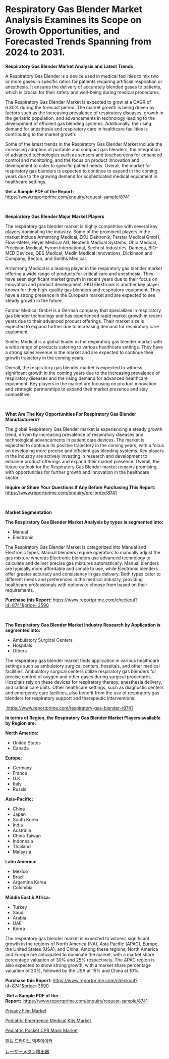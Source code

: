 <p><h1>Respiratory Gas Blender Market Analysis Examines its Scope on Growth Opportunities, and Forecasted Trends Spanning from 2024 to 2031.</h1></p><p><strong>Respiratory Gas Blender Market Analysis and Latest Trends</strong></p>
<p><p>A Respiratory Gas Blender is a device used in medical facilities to mix two or more gases in specific ratios for patients requiring artificial respiration or anesthesia. It ensures the delivery of accurately blended gases to patients, which is crucial for their safety and well-being during medical procedures.</p><p>The Respiratory Gas Blender Market is expected to grow at a CAGR of 6.30% during the forecast period. The market growth is being driven by factors such as the increasing prevalence of respiratory diseases, growth in the geriatric population, and advancements in technology leading to the development of efficient gas blending systems. Additionally, the rising demand for anesthesia and respiratory care in healthcare facilities is contributing to the market growth.</p><p>Some of the latest trends in the Respiratory Gas Blender Market include the increasing adoption of portable and compact gas blenders, the integration of advanced technologies such as sensors and touchscreens for enhanced control and monitoring, and the focus on product innovation and development to cater to specific patient needs. Overall, the market for respiratory gas blenders is expected to continue to expand in the coming years due to the growing demand for sophisticated medical equipment in healthcare settings.</p></p>
<p><strong>Get a Sample PDF of the Report:&nbsp;</strong> <a href="https://www.reportprime.com/enquiry/request-sample/8741">https://www.reportprime.com/enquiry/request-sample/8741</a></p>
<p>&nbsp;</p>
<p><strong>Respiratory Gas Blender Major Market Players</strong></p>
<p><p>The respiratory gas blender market is highly competitive with several key players dominating the industry. Some of the prominent players in the market include Armstrong Medical, EKU Elektronik, Farstar Medical GmbH, Flow-Meter, Heyer Medical AG, Neotech Medical Systems, Ohio Medical, Precision Medical, Fyrom International, Sechrist Industries, Dameca, BIO-MED Devices, OES Medical, Medin Medical Innovations, Dickinson and Company, Becton, and Smiths Medical.</p><p>Armstrong Medical is a leading player in the respiratory gas blender market offering a wide range of products for critical care and anesthesia. They have seen significant market growth in recent years due to their focus on innovation and product development. EKU Elektronik is another key player known for their high-quality gas blenders and respiratory equipment. They have a strong presence in the European market and are expected to see steady growth in the future.</p><p>Farstar Medical GmbH is a German company that specializes in respiratory gas blender technology and has experienced rapid market growth in recent years due to their advanced product offerings. Their market size is expected to expand further due to increasing demand for respiratory care equipment.</p><p>Smiths Medical is a global leader in the respiratory gas blender market with a wide range of products catering to various healthcare settings. They have a strong sales revenue in the market and are expected to continue their growth trajectory in the coming years.</p><p>Overall, the respiratory gas blender market is expected to witness significant growth in the coming years due to the increasing prevalence of respiratory diseases and the rising demand for advanced healthcare equipment. Key players in the market are focusing on product innovation and strategic partnerships to expand their market presence and stay competitive.</p></p>
<p>&nbsp;</p>
<p><strong>What Are The Key Opportunities For Respiratory Gas Blender Manufacturers?</strong></p>
<p><p>The global Respiratory Gas Blender market is experiencing a steady growth trend, driven by increasing prevalence of respiratory diseases and technological advancements in patient care devices. The market is expected to continue its positive trajectory in the coming years, with a focus on developing more precise and efficient gas blending systems. Key players in the industry are actively investing in research and development to enhance product offerings and expand their market presence. Overall, the future outlook for the Respiratory Gas Blender market remains promising, with opportunities for further growth and innovation in the healthcare sector.</p></p>
<p><strong>Inquire or Share Your Questions If Any Before Purchasing This Report:</strong> <a href="https://www.reportprime.com/enquiry/pre-order/8741">https://www.reportprime.com/enquiry/pre-order/8741</a></p>
<p>&nbsp;</p>
<p><strong>Market Segmentation</strong></p>
<p><strong>The Respiratory Gas Blender Market Analysis by types is segmented into:</strong></p>
<p><ul><li>Manual</li><li>Electronic</li></ul></p>
<p><p>The Respiratory Gas Blender Market is categorized into Manual and Electronic types. Manual blenders require operators to manually adjust the gas mixture whereas Electronic blenders use advanced technology to calculate and deliver precise gas mixtures automatically. Manual blenders are typically more affordable and simple to use, while Electronic blenders offer greater accuracy and consistency in gas delivery. Both types cater to different needs and preferences in the medical industry, providing healthcare professionals with options to choose from based on their requirements.</p></p>
<p><strong>Purchase this Report:&nbsp;</strong><a href="https://www.reportprime.com/checkout?id=8741&price=3590">https://www.reportprime.com/checkout?id=8741&price=3590</a></p>
<p>&nbsp;</p>
<p><strong>The Respiratory Gas Blender Market Industry Research by Application is segmented into:</strong></p>
<p><ul><li>Ambulatory Surgical Centers</li><li>Hospitals</li><li>Others</li></ul></p>
<p><p>The respiratory gas blender market finds application in various healthcare settings such as ambulatory surgical centers, hospitals, and other medical facilities. Ambulatory surgical centers utilize respiratory gas blenders for precise control of oxygen and other gases during surgical procedures. Hospitals rely on these devices for respiratory therapy, anesthesia delivery, and critical care units. Other healthcare settings, such as diagnostic centers and emergency care facilities, also benefit from the use of respiratory gas blenders for respiratory support and therapeutic interventions.</p></p>
<p><a href="https://www.reportprime.com/respiratory-gas-blender-r8741">&nbsp;https://www.reportprime.com/respiratory-gas-blender-r8741</a></p>
<p><strong>In terms of Region, the Respiratory Gas Blender Market Players available by Region are:</strong></p>
<p>
    <p> <strong> North America: </strong>
        <ul>
            <li>United States</li>
            <li>Canada</li>
        </ul>
        </p> 
    <p> <strong> Europe: </strong>
        <ul>
            <li>Germany</li>
            <li>France</li>
            <li>U.K.</li>
            <li>Italy</li>
            <li>Russia</li>
        </ul>
        </p> 
    <p> <strong> Asia-Pacific: </strong>
        <ul>
            <li>China</li>
            <li>Japan</li>
            <li>South Korea</li>
            <li>India</li>
            <li>Australia</li>
            <li>China Taiwan</li>
            <li>Indonesia</li>
            <li>Thailand</li>
            <li>Malaysia</li>
        </ul>
        </p> 
    <p> <strong> Latin America: </strong>
        <ul>
            <li>Mexico</li>
            <li>Brazil</li>
            <li>Argentina Korea</li>
            <li>Colombia</li>
        </ul>
        </p> 
    <p> <strong> Middle East & Africa: </strong>
        <ul>
            <li>Turkey</li>
            <li>Saudi</li>
            <li>Arabia</li>
            <li>UAE</li>
            <li>Korea</li>
        </ul>
    </p>
    </p>
<p><p>The respiratory gas blender market is expected to witness significant growth in the regions of North America (NA), Asia Pacific (APAC), Europe, the United States (USA), and China. Among these regions, North America and Europe are anticipated to dominate the market, with a market share percentage valuation of 30% and 25% respectively. The APAC region is also expected to show strong growth, with a market share percentage valuation of 20%, followed by the USA at 15% and China at 10%.</p></p>
<p><strong>Purchase this Report: </strong><a href="https://www.reportprime.com/checkout?id=8741&price=3590">https://www.reportprime.com/checkout?id=8741&price=3590</a></p>
<p>&nbsp;<strong>Get a Sample PDF of the Report:&nbsp;&nbsp;</strong><a href="https://www.reportprime.com/enquiry/request-sample/8741">https://www.reportprime.com/enquiry/request-sample/8741</a></p>
<p><strong></strong></p>
<p><p><a href="https://issuu.com/reportprime-2/docs/privacy-film-market-size-2030.pptx">Privacy Film Market</a></p><p><a href="https://github.com/lubmix/Market-Research-Report-List-2/blob/main/pediatric-emergence-medical-kits-market.md">Pediatric Emergence Medical Kits Market</a></p><p><a href="https://github.com/joannagoyvaerts/Market-Research-Report-List-2/blob/main/pediatric-pocket-cpr-mask-market.md">Pediatric Pocket CPR Mask Market</a></p><p><a href="https://github.com/vsckjg50460/Market-Research-Report-List-2/blob/main/409601473287.md">벨트 드라이브 액추에이터</a></p><p><a href="https://github.com/andym141978/Market-Research-Report-List-1/blob/main/693605977566.md">レーザーメタン検出器</a></p></p>